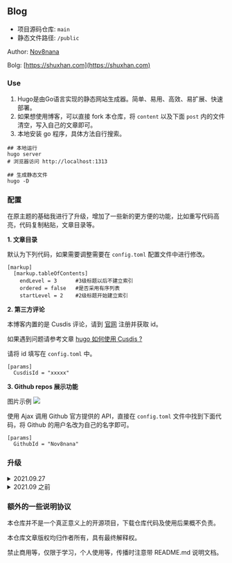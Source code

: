 ## Blog

* 项目源码仓库: `main`
* 静态文件路径: `/public`

Author: [Nov8nana](https://github.com/N0v8nana)

Bolg: [https://shuxhan.com](https://shuxhan.com)

### Use

1. Hugo是由Go语言实现的静态网站生成器。简单、易用、高效、易扩展、快速部署。
2. 如果想使用博客，可以直接 fork 本仓库，将 `content` 以及下面 `post` 内的文件清空，写入自己的文章即可。
3. 本地安装 go 程序，具体方法自行搜索。

```shell
## 本地运行 
hugo server
# 浏览器访问 http://localhost:1313

## 生成静态文件
hugo -D

```

### 配置

在原主题的基础我进行了升级，增加了一些新的更方便的功能，比如重写代码高亮，代码复制粘贴，文章目录等。

**1. 文章目录**

默认为下列代码，如果需要调整需要在 `config.toml` 配置文件中进行修改。

```shell
[markup]
  [markup.tableOfContents] 
    endLevel = 3      #3级标题以后不建立索引
    ordered = false   #是否采用有序列表
    startLevel = 2    #2级标题开始建立索引

```

**2. 第三方评论**

本博客内置的是 Cusdis 评论，请到 [官网](https://cusdis.com/dashboard/project/c1d43485-e8a7-4895-972e-247eddaf242d) 注册并获取 id。

如果遇到问题请参考文章 [hugo 如何使用 Cusdis ?](http://shuxhan.com/post/2021-09-16-hugo-use-cusdis/) 

请将 id 填写在 `config.toml` 中。

```shell
[params]
  CusdisId = "xxxxx"

```

**3. Github repos 展示功能**

图片示例
![](https://cdn.jsdelivr.net/gh/Nov8nana/pic-cdn@06d4703e562a8e0aa8f83ae448435d712f8d8d79/2021/09/27/e03885e1598bd19b09aeea9c9b200ba4.png)

使用 Ajax 调用 Github 官方提供的 API，直接在 `config.toml` 文件中找到下面代码，将 Github 的用户名改为自己的名字即可。

```shell
[params]
  GithubId = "Nov8nana"

```

### 升级

<details>
<summary>2021.09.27</summary>
内置了 Github 仓库列表展示功能。
</details>

<details>
<summary>2021.09 之前</summary>
成功搭建了本项目，初始内容就不赘述了...
</details>

### 额外的一些说明协议

本仓库并不是一个真正意义上的开源项目，下载仓库代码及使用后果概不负责。

本仓库文章版权均归作者所有，具有最终解释权。

禁止商用等，仅限于学习，个人使用等，传播时注意带 README.md 说明文档。
